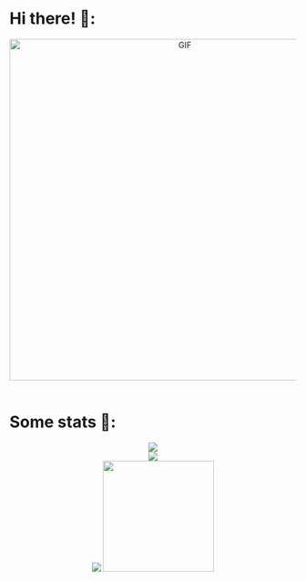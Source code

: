 # Hi there! 👋:
<div align="center">
  <img width="600" alt="GIF" align="center" src="https://media.giphy.com/media/sr8jYZVVsCmxddga8w/giphy.gif">
</div>
<br>

# Some stats 📌:
<div align="center">
  <img src="https://github-readme-stats.vercel.app/api/top-langs/?username=rariramz&langs_count=6&layout=compact&count_private=true&include_all_commits=true&card_width=400&show_icons=true&line_height=21&hide_border=true&theme=merko"><br>
  <img src="https://github-readme-stats.vercel.app/api/wakatime?username=rariramz&theme=merko&hide_title=false&show_icons=true&card_width=500&hide_border=true&v=2"><br>
  <img src="https://github-readme-streak-stats.herokuapp.com?user=rariramz&theme=jolly&hide_border=true">
  <img aligh="top" height="195" src="https://media.giphy.com/media/IYP9Xr6EX4xRnG1HRW/giphy.gif">
</div>
<br>

<!--
**Rariramz/rariramz** is a ✨ _special_ ✨ repository because its `README.md` (this file) appears on your GitHub profile.

Here are some ideas to get you started:

- 🔭 I’m currently working on ...
- 🌱 I’m currently learning ...
- 👯 I’m looking to collaborate on ...
- 🤔 I’m looking for help with ...
- 💬 Ask me about ...
- 📫 How to reach me: ...
- 😄 Pronouns: ...
- ⚡ Fun fact: ...
-->
